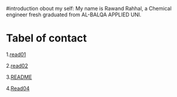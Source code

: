 #introduction obout my self:
My name is Rawand Rahhal, a Chemical engineer fresh graduated from AL-BALQA APPLIED UNI.





# Tabel of contact


1.[read01](https://rawandrahhal.github.io/reading-notes/read01)

2.[read02](https://rawandrahhal.github.io/reading-notes/read02)

3.[README](https://rawandrahhal.github.io/reading-notes/readmarkdown)

4.[Read04](https://rawandrahhal.github.io/reading-notes/Read04)